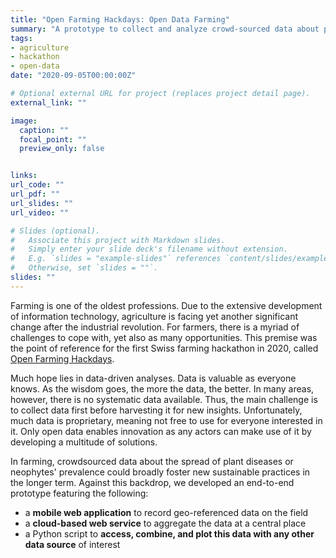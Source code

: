 ```yaml
---
title: "Open Farming Hackdays: Open Data Farming"
summary: "A prototype to collect and analyze crowd-sourced data about plant diseases in agriculture."
tags:
- agriculture
- hackathon
- open-data
date: "2020-09-05T00:00:00Z"

# Optional external URL for project (replaces project detail page).
external_link: ""

image:
  caption: ""
  focal_point: ""
  preview_only: false


links:
url_code: ""
url_pdf: ""
url_slides: ""
url_video: ""

# Slides (optional).
#   Associate this project with Markdown slides.
#   Simply enter your slide deck's filename without extension.
#   E.g. `slides = "example-slides"` references `content/slides/example-slides.md`.
#   Otherwise, set `slides = ""`.
slides: ""
---
```


Farming is one of the oldest professions. Due to the extensive  development of information technology, agriculture is facing yet another significant change after the industrial revolution. For farmers, there  is a myriad of challenges to cope with, yet also as many opportunities.  This premise was the point of reference for the first Swiss farming  hackathon in 2020, called [Open Farming Hackdays](https://opendata.ch/projects/open-farming-hackdays-2020/).

Much hope lies in data-driven analyses. Data is valuable as everyone knows. As the wisdom goes, the more the data, the better. In many areas, however, there is no systematic data available. Thus, the main  challenge is to collect data first before harvesting it for new  insights. Unfortunately, much data is proprietary, meaning not free to  use for everyone interested in it. Only open data enables innovation as  any actors can make use of it by developing a multitude of solutions.

In farming, crowdsourced data about the spread of plant diseases or  neophytes' prevalence could broadly foster new sustainable practices in the longer term. Against this backdrop, we developed an end-to-end  prototype featuring the following:

* a **mobile web application** to record geo-referenced data on the field
* a **cloud-based web service** to aggregate the data at a central place
* a Python script to **access, combine, and plot this data with any other data source** of interest